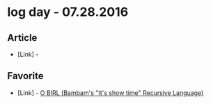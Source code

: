 # log day - 07.28.2016

## Article

- \[Link\] - []()


## Favorite

- \[Link\] - [O BIRL (Bambam's "It's show time" Recursive Language)](https://birl-language.github.io/)
